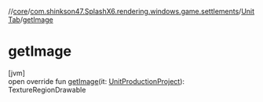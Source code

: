 //[core](../../../index.md)/[com.shinkson47.SplashX6.rendering.windows.game.settlements](../index.md)/[UnitTab](index.md)/[getImage](get-image.md)

# getImage

[jvm]\
open override fun [getImage](get-image.md)(it: [UnitProductionProject](../../com.shinkson47.SplashX6.game.production/-unit-production-project/index.md)): TextureRegionDrawable
